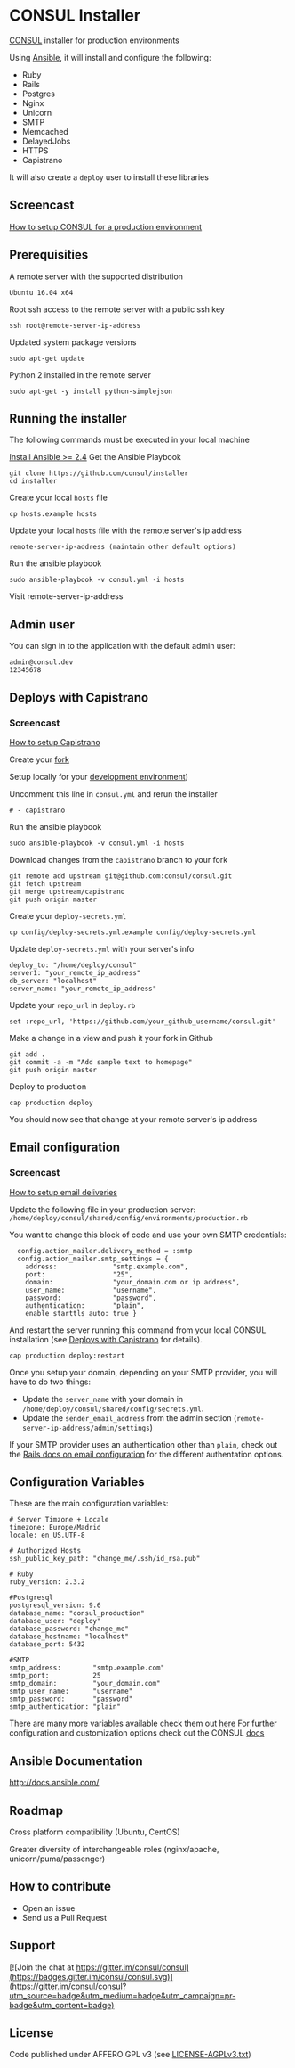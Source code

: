 # CONSUL Installer

[CONSUL](https://github.com/consul/consul) installer for production environments

Using [Ansible](http://docs.ansible.com/), it will install and configure the following:
 - Ruby
 - Rails 
 - Postgres
 - Nginx
 - Unicorn
 - SMTP
 - Memcached
 - DelayedJobs
 - HTTPS
 - Capistrano

It will also create a `deploy` user to install these libraries

## Screencast
[How to setup CONSUL for a production environment](https://public.3.basecamp.com/p/dSTKWbqxtZSaSSpMiYWiqR9U)

## Prerequisities

A remote server with the supported distribution

```
Ubuntu 16.04 x64
```

Root ssh access to the remote server with a public ssh key

```
ssh root@remote-server-ip-address
```

Updated system package versions
```
sudo apt-get update
```

Python 2 installed in the remote server

```
sudo apt-get -y install python-simplejson
```


## Running the installer
    
The following commands must be executed in your local machine

[Install Ansible >= 2.4](https://docs.ansible.com/ansible/latest/installation_guide/intro_installation.html)
Get the Ansible Playbook

```
git clone https://github.com/consul/installer
cd installer
```

Create your local `hosts` file
```
cp hosts.example hosts
```

Update your local `hosts` file with the remote server's ip address
    
```
remote-server-ip-address (maintain other default options)
```

Run the ansible playbook
    
```
sudo ansible-playbook -v consul.yml -i hosts
```

Visit remote-server-ip-address

## Admin user

You can sign in to the application with the default admin user:

```
admin@consul.dev
12345678
```

## Deploys with Capistrano

### Screencast
[How to setup Capistrano](https://public.3.basecamp.com/p/SxF1BrYFHBZkRWkqVX4NUxGU)

Create your [fork](https://help.github.com/articles/fork-a-repo/)

Setup locally for your [development environment](https://consul_docs.gitbooks.io/docs/content/en/getting_started/local_installation.html))

Uncomment this line in `consul.yml` and rerun the installer
    
```
# - capistrano
```

Run the ansible playbook
    
```
sudo ansible-playbook -v consul.yml -i hosts
```

Download changes from the `capistrano` branch to your fork

```
git remote add upstream git@github.com:consul/consul.git
git fetch upstream
git merge upstream/capistrano
git push origin master
```

Create your `deploy-secrets.yml`

```
cp config/deploy-secrets.yml.example config/deploy-secrets.yml
```

Update `deploy-secrets.yml` with your server's info

```
deploy_to: "/home/deploy/consul"
server1: "your_remote_ip_address"
db_server: "localhost"
server_name: "your_remote_ip_address"
```

Update your `repo_url` in `deploy.rb`
```
set :repo_url, 'https://github.com/your_github_username/consul.git' 
```

Make a change in a view and push it your fork in Github

```
git add .
git commit -a -m "Add sample text to homepage"
git push origin master
```

Deploy to production

```
cap production deploy
```

You should now see that change at your remote server's ip address

## Email configuration

### Screencast
[How to setup email deliveries](https://public.3.basecamp.com/p/yAGcyJeSVHaW43M7aoHCxu6L)

Update the following file in your production server:
`/home/deploy/consul/shared/config/environments/production.rb`

You want to change this block of code and use your own SMTP credentials:
```
  config.action_mailer.delivery_method = :smtp
  config.action_mailer.smtp_settings = {
    address:              "smtp.example.com",
    port:                 "25",
    domain:               "your_domain.com or ip address",
    user_name:            "username",
    password:             "password",
    authentication:       "plain",
    enable_starttls_auto: true }
```

And restart the server running this command from your local CONSUL installation (see [Deploys with Capistrano](https://github.com/consul/installer#deploys-with-capistrano) for details).

```
cap production deploy:restart
```

Once you setup your domain, depending on your SMTP provider, you will have to do two things:
- Update the `server_name` with your domain in `/home/deploy/consul/shared/config/secrets.yml`.
- Update the `sender_email_address` from the admin section (`remote-server-ip-address/admin/settings`)

If your SMTP provider uses an authentication other than `plain`, check out the [Rails docs on email configuration](https://guides.rubyonrails.org/action_mailer_basics.html#action-mailer-configuration) for the different authentation options.

## Configuration Variables

These are the main configuration variables:

```
# Server Timzone + Locale
timezone: Europe/Madrid
locale: en_US.UTF-8

# Authorized Hosts
ssh_public_key_path: "change_me/.ssh/id_rsa.pub"

# Ruby
ruby_version: 2.3.2

#Postgresql
postgresql_version: 9.6
database_name: "consul_production"
database_user: "deploy"
database_password: "change_me"
database_hostname: "localhost"
database_port: 5432

#SMTP
smtp_address:        "smtp.example.com"
smtp_port:           25
smtp_domain:         "your_domain.com"
smtp_user_name:      "username"
smtp_password:       "password"
smtp_authentication: "plain"
```

There are many more variables available check them out [here]((https://github.com/consul/installer/blob/master/group_vars/all))
For further configuration and customization options check out the CONSUL [docs](https://consul_docs.gitbooks.io/docs/content/en/customization/introduction.html)

## Ansible Documentation

http://docs.ansible.com/

## Roadmap
Cross platform compatibility (Ubuntu, CentOS)

Greater diversity of interchangeable roles (nginx/apache, unicorn/puma/passenger)

## How to contribute
- Open an issue
- Send us a Pull Request

## Support

[![Join the chat at https://gitter.im/consul/consul](https://badges.gitter.im/consul/consul.svg)](https://gitter.im/consul/consul?utm_source=badge&utm_medium=badge&utm_campaign=pr-badge&utm_content=badge)

## License

Code published under AFFERO GPL v3 (see [LICENSE-AGPLv3.txt](LICENSE-AGPLv3.txt))
